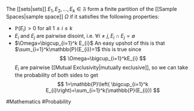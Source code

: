 The [[sets|sets]] $E_{1},E_{2},\dots,E_{k}\in\mathfrak{F}$ form a finite partition of the [[Sample Spaces|sample space]] $\Omega$ if it satisfies the following properties:
- $\mathbb{P}(E_{i})>0$ for all $1\leq i\leq k$
- $E_{i}$ and $E_{j}$ are pairwise disoint, i.e. $\forall i\neq j,E_{i}\cap E_{j}=\emptyset$
- $\Omega=\bigcup_{i=1}^k E_{i}$
An easy upshot of this is that $\sum_{i=1}^k\mathbb{P}(E_{i})=1$ this is true since
$$
\Omega=\bigcup_{i=1}^kE_{i}
$$
$E_{i}$ are pairwise [[Mutual Exclusivity|mutually exclusive]], so we can take the probability of both sides to get
$$
1=\mathbb{P}\left( \bigcup_{i=1}^k E_{i}\right)=\sum_{i=1}^k(\mathbb{P}(E_{i}))
$$

#Mathematics #Probability 